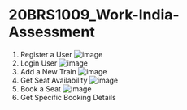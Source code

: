 # 20BRS1009_Work-India-Assessment

1. Register a User
![image](https://github.com/ranjaniranj/20BRS1009_Work-India-Assessment/assets/118736385/4b5efd18-de97-4d87-8431-5d9f1e0ee20c)
2. Login User
![image](https://github.com/ranjaniranj/20BRS1009_Work-India-Assessment/assets/118736385/2865e842-db0d-478a-b493-a9b6c98e115f)
3. Add a New Train
![image](https://github.com/ranjaniranj/20BRS1009_Work-India-Assessment/assets/118736385/78fc58e5-720c-44ae-b4d1-aa2801094fca)
4. Get Seat Availability
![image](https://github.com/ranjaniranj/20BRS1009_Work-India-Assessment/assets/118736385/9f19d9bf-a309-43f2-94e5-2beb447852b7)
5. Book a Seat
![image](https://github.com/ranjaniranj/20BRS1009_Work-India-Assessment/assets/118736385/0aa6eb2c-62e1-4fd6-8c03-f57de5b6eb55)
6. Get Specific Booking Details

